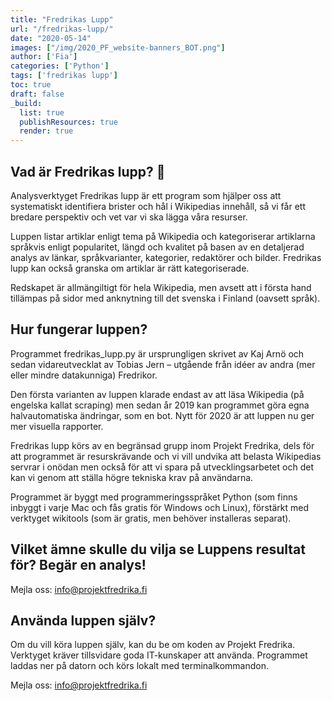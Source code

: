 ```yaml
---
title: "Fredrikas Lupp"
url: "/fredrikas-lupp/"
date: "2020-05-14"
images: ["/img/2020_PF_website-banners_BOT.png"]
author: ['Fia']
categories: ['Python']
tags: ['fredrikas lupp']
toc: true
draft: false
_build:
  list: true
  publishResources: true
  render: true
---
```


## Vad är Fredrikas lupp? 🤖

Analysverktyget Fredrikas lupp är ett program som hjälper oss att systematiskt identifiera brister och hål i Wikipedias innehåll, så vi får ett bredare perspektiv och vet var vi ska lägga våra resurser.

Luppen listar artiklar enligt tema på Wikipedia och kategoriserar artiklarna språkvis enligt popularitet, längd och kvalitet på basen av en detaljerad analys av länkar, språkvarianter, kategorier, redaktörer och bilder. Fredrikas lupp kan också granska om artiklar är rätt kategoriserade.

Redskapet är allmängiltigt för hela Wikipedia, men avsett att i första hand tillämpas på sidor med anknytning till det svenska i Finland (oavsett språk).

## Hur fungerar luppen?

Programmet fredrikas\_lupp.py är ursprungligen skrivet av Kaj Arnö och sedan vidareutvecklat av Tobias Jern – utgående från idéer av andra (mer eller mindre datakunniga) Fredrikor.

Den första varianten av luppen klarade endast av att läsa Wikipedia (på engelska kallat scraping) men sedan år 2019 kan programmet göra egna halvautomatiska ändringar, som en bot. Nytt för 2020 är att luppen nu ger mer visuella rapporter.

Fredrikas lupp körs av en begränsad grupp inom Projekt Fredrika, dels för att programmet är resurskrävande och vi vill undvika att belasta Wikipedias servrar i onödan men också för att vi spara på utvecklingsarbetet och det kan vi genom att ställa högre tekniska krav på användarna.

Programmet är byggt med programmeringsspråket Python (som finns inbyggt i varje Mac och fås gratis för Windows och Linux), förstärkt med verktyget wikitools (som är gratis, men behöver installeras separat). 

## Vilket ämne skulle du vilja se Luppens resultat för? Begär en analys!

Mejla oss: info@projektfredrika.fi

## Använda luppen själv?

Om du vill köra luppen själv, kan du be om koden av Projekt Fredrika. Verktyget kräver tillsvidare goda IT-kunskaper att använda. Programmet laddas ner på datorn och körs lokalt med terminalkommandon.

Mejla oss: info@projektfredrika.fi